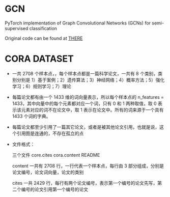 # GCN

PyTorch implementation of Graph Convolutional Networks (GCNs) for semi-supervised classification

Original code can be found at [THERE](https://github.com/tkipf/pygcn)

# CORA DATASET

- 一共 2708 个样本点，，每个样本点都是一篇科学论文，一共有 8 个类别，类别分别是 1）基于案例；2）遗传算法；3）神经网络；4）概率方法；5）强化学习；6）规则学习；7）理论

- 每篇论文都有由一个 1433 维的词向量表示，所以每个样本点的 n_features = 1433，其中向量中的每个元素都对应一个词，只有 0 和 1 两种取值，取 0 表示该元素对应的词不在论文中，取 1 表示在论文中。所有的词来源于一个具有 1433 个词的字典。

- 每篇论文都至少引用了一篇其它论文，或者是被其他论文引用，也就是说，这个引用图是连通的，不存在孤立的点

- 文件格式：

  三个文件 core.cites cora.content README

  content 一共有 2708 行，一行代表一个样本点，每行由 3 部分组成，分别是论文编号，论文词向量，论文的类别

  cites 一共 2429 行，每行有两个论文编号，表示第一个编号的论文先写，第二个编号的论文引用第一个编号的论文
